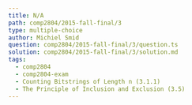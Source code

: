 ```yaml
---
title: N/A
path: comp2804/2015-fall-final/3
type: multiple-choice
author: Michiel Smid
question: comp2804/2015-fall-final/3/question.ts
solution: comp2804/2015-fall-final/3/solution.md
tags:
  - comp2804
  - comp2804-exam
  - Counting Bitstrings of Length n (3.1.1)
  - The Principle of Inclusion and Exclusion (3.5)
---
```

